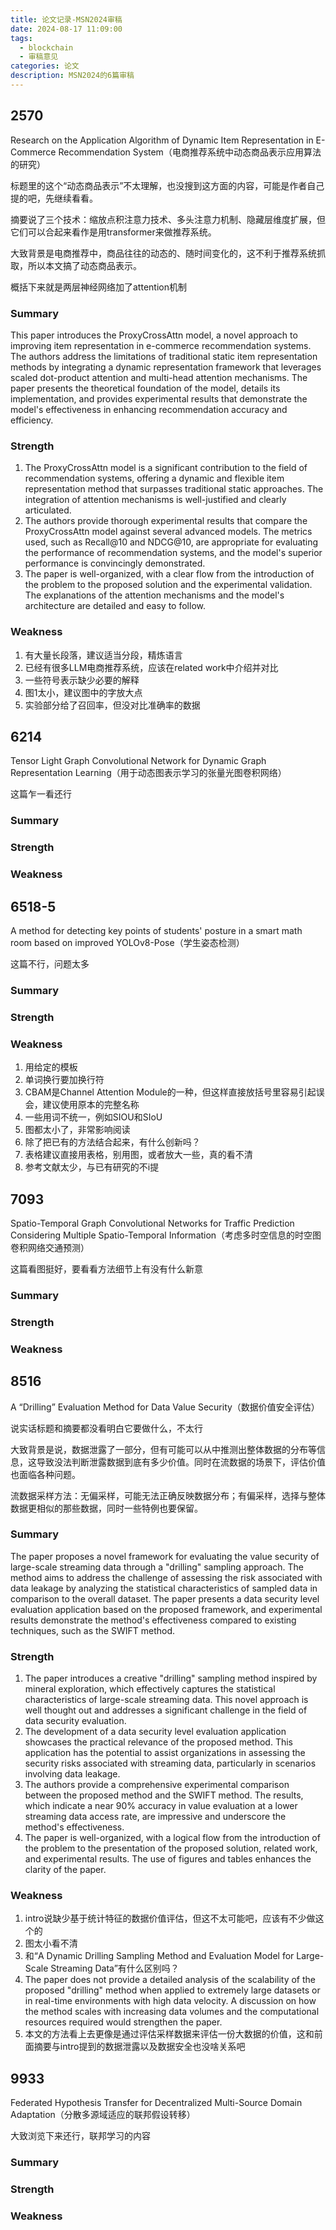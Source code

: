 ```yaml
---
title: 论文记录-MSN2024审稿
date: 2024-08-17 11:09:00
tags:
  - blockchain
  - 审稿意见
categories: 论文
description: MSN2024的6篇审稿
---
```

## 2570
Research on the Application Algorithm of Dynamic Item Representation in E-Commerce Recommendation System（电商推荐系统中动态商品表示应用算法的研究）

标题里的这个“动态商品表示”不太理解，也没搜到这方面的内容，可能是作者自己提的吧，先继续看看。

摘要说了三个技术：缩放点积注意力技术、多头注意力机制、隐藏层维度扩展，但它们可以合起来看作是用transformer来做推荐系统。

大致背景是电商推荐中，商品往往的动态的、随时间变化的，这不利于推荐系统抓取，所以本文搞了动态商品表示。

概括下来就是两层神经网络加了attention机制

### Summary
This paper introduces the ProxyCrossAttn model, a novel approach to improving item representation in e-commerce recommendation systems. The authors address the limitations of traditional static item representation methods by integrating a dynamic representation framework that leverages scaled dot-product attention and multi-head attention mechanisms. The paper presents the theoretical foundation of the model, details its implementation, and provides experimental results that demonstrate the model's effectiveness in enhancing recommendation accuracy and efficiency.
### Strength
1. The ProxyCrossAttn model is a significant contribution to the field of recommendation systems, offering a dynamic and flexible item representation method that surpasses traditional static approaches. The integration of attention mechanisms is well-justified and clearly articulated.
2. The authors provide thorough experimental results that compare the ProxyCrossAttn model against several advanced models. The metrics used, such as Recall@10 and NDCG@10, are appropriate for evaluating the performance of recommendation systems, and the model's superior performance is convincingly demonstrated.
3. The paper is well-organized, with a clear flow from the introduction of the problem to the proposed solution and the experimental validation. The explanations of the attention mechanisms and the model's architecture are detailed and easy to follow.

### Weakness
1. 有大量长段落，建议适当分段，精炼语言
2. 已经有很多LLM电商推荐系统，应该在related work中介绍并对比
3. 一些符号表示缺少必要的解释
4. 图1太小，建议图中的字放大点
5. 实验部分给了召回率，但没对比准确率的数据

## 6214
Tensor Light Graph Convolutional Network for Dynamic Graph Representation Learning（用于动态图表示学习的张量光图卷积网络）

这篇乍一看还行

### Summary

### Strength

### Weakness

## 6518-5
A method for detecting key points of students' posture in a smart math room based on improved YOLOv8-Pose（学生姿态检测）

这篇不行，问题太多
### Summary

### Strength

### Weakness
1. 用给定的模板
2. 单词换行要加换行符
3. CBAM是Channel Attention Module的一种，但这样直接放括号里容易引起误会，建议使用原本的完整名称
4. 一些用词不统一，例如SIOU和SIoU
5. 图都太小了，非常影响阅读
6. 除了把已有的方法结合起来，有什么创新吗？
7. 表格建议直接用表格，别用图，或者放大一些，真的看不清
8. 参考文献太少，与已有研究的不i提

## 7093
Spatio-Temporal Graph Convolutional Networks for Traffic Prediction Considering Multiple Spatio-Temporal Information（考虑多时空信息的时空图卷积网络交通预测）

这篇看图挺好，要看看方法细节上有没有什么新意
### Summary

### Strength

### Weakness

## 8516
A “Drilling” Evaluation Method for Data Value Security（数据价值安全评估）

说实话标题和摘要都没看明白它要做什么，不太行

大致背景是说，数据泄露了一部分，但有可能可以从中推测出整体数据的分布等信息，这导致没法判断泄露数据到底有多少价值。同时在流数据的场景下，评估价值也面临各种问题。

流数据采样方法：无偏采样，可能无法正确反映数据分布；有偏采样，选择与整体数据更相似的那些数据，同时一些特例也要保留。
### Summary
The paper proposes a novel framework for evaluating the value security of large-scale streaming data through a "drilling" sampling approach. The method aims to address the challenge of assessing the risk associated with data leakage by analyzing the statistical characteristics of sampled data in comparison to the overall dataset. The paper presents a data security level evaluation application based on the proposed framework, and experimental results demonstrate the method's effectiveness compared to existing techniques, such as the SWIFT method.
### Strength
1. The paper introduces a creative "drilling" sampling method inspired by mineral exploration, which effectively captures the statistical characteristics of large-scale streaming data. This novel approach is well thought out and addresses a significant challenge in the field of data security evaluation.
2. The development of a data security level evaluation application showcases the practical relevance of the proposed method. This application has the potential to assist organizations in assessing the security risks associated with streaming data, particularly in scenarios involving data leakage.
3. The authors provide a comprehensive experimental comparison between the proposed method and the SWIFT method. The results, which indicate a near 90% accuracy in value evaluation at a lower streaming data access rate, are impressive and underscore the method's effectiveness.
4. The paper is well-organized, with a logical flow from the introduction of the problem to the presentation of the proposed solution, related work, and experimental results. The use of figures and tables enhances the clarity of the paper.

### Weakness
1. intro说缺少基于统计特征的数据价值评估，但这不太可能吧，应该有不少做这个的
2. 图太小看不清
3. 和“A Dynamic Drilling Sampling Method and Evaluation Model for Large-Scale Streaming Data”有什么区别吗？
4. The paper does not provide a detailed analysis of the scalability of the proposed "drilling" method when applied to extremely large datasets or in real-time environments with high data velocity. A discussion on how the method scales with increasing data volumes and the computational resources required would strengthen the paper.
5. 本文的方法看上去更像是通过评估采样数据来评估一份大数据的价值，这和前面摘要与intro提到的数据泄露以及数据安全也没啥关系吧

## 9933
Federated Hypothesis Transfer for Decentralized Multi-Source Domain Adaptation（分散多源域适应的联邦假设转移）

大致浏览下来还行，联邦学习的内容

### Summary

### Strength

### Weakness